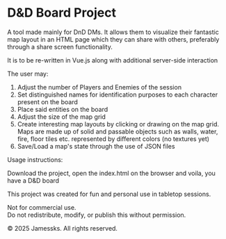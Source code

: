 # D&D Board Project

A tool made mainly for DnD DMs. It allows them to visualize their fantastic map layout in an HTML page which they can share with others, preferably through a share screen functionality.

It is to be re-written in Vue.js along with additional server-side interaction

The user may:

1. Adjust the number of Players and Enemies of the session
2. Set distinguished names for identification purposes to each character present on the board
3. Place said entities on the board
4. Adjust the size of the map grid
5. Create interesting map layouts by clicking or drawing on the map grid. Maps are made up of solid and passable objects such as walls, water, fire, floor tiles etc. represented by different colors (no textures yet)
6. Save/Load a map's state through the use of JSON files

Usage instructions:

Download the project, open the index.html on the browser and voila, you have a D&D board

This project was created for fun and personal use in tabletop sessions.

Not for commercial use.  
Do not redistribute, modify, or publish this without permission.

© 2025 Jamessks. All rights reserved.
